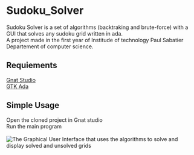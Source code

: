 # Sudoku_Solver

Sudoku Solver is a set of algorithms (backtraking and brute-force) with a GUI that solves any sudoku grid written in ada.<br />
A project made in the first year of Institude of technology Paul Sabatier Departement of computer science.<br />

## Requiements
[Gnat Studio](https://www.adacore.com/download/more)<br />
[GTK Ada](https://www.adacore.com/download/more)<br />


## Simple Usage
Open the cloned project in Gnat studio<br />
Run the main program<br /><br />
![The Graphical User Interface that uses the algorithms to solve and display solved and unsolved grids](https://github.com/as9459/projet.archives/Sudoku_Solver/GUI.png)


